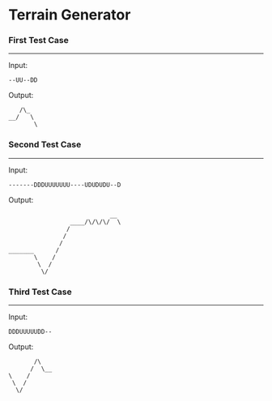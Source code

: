 # Terrain Generator

### First Test Case

---

Input:

```
--UU--DD
```

Output:

```
   /\_
__/   \
       \
```

### Second Test Case

---

Input:

```
-------DDDUUUUUUU----UDUDUDU--D
```

Output:

```
                            __
                 ____/\/\/\/  \
                /
               /
              /
_______      /
       \    /
        \  /
         \/

```

### Third Test Case

---

Input:

```
DDDUUUUUDD--
```

Output:

```
       /\
      /  \__
\    /
 \  /
  \/

```
